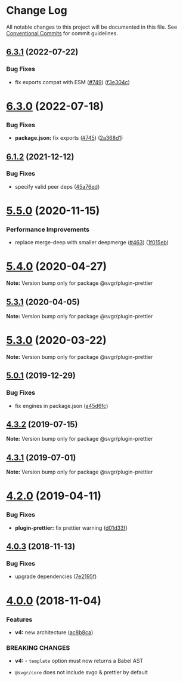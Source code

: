 # Change Log

All notable changes to this project will be documented in this file.
See [Conventional Commits](https://conventionalcommits.org) for commit guidelines.

## [6.3.1](https://github.com/gregberge/svgr/compare/v6.3.0...v6.3.1) (2022-07-22)


### Bug Fixes

* fix exports compat with ESM ([#749](https://github.com/gregberge/svgr/issues/749)) ([f3e304c](https://github.com/gregberge/svgr/commit/f3e304c166282f042ecd4d6c396a0798a7f0b490))





# [6.3.0](https://github.com/gregberge/svgr/compare/v6.2.1...v6.3.0) (2022-07-18)


### Bug Fixes

* **package.json:** fix exports ([#745](https://github.com/gregberge/svgr/issues/745)) ([2a368d1](https://github.com/gregberge/svgr/commit/2a368d1305949ec6426c7c7312c04224071ec2bd))





## [6.1.2](https://github.com/gregberge/svgr/compare/v6.1.1...v6.1.2) (2021-12-12)


### Bug Fixes

* specify valid peer deps ([45a76ed](https://github.com/gregberge/svgr/commit/45a76ed5f7d433e549c8513c0fdab08eb6c7bc2c))





# [5.5.0](https://github.com/gregberge/svgr/tree/master/packages/plugin-prettier/compare/v5.4.0...v5.5.0) (2020-11-15)


### Performance Improvements

* replace merge-deep with smaller deepmerge ([#463](https://github.com/gregberge/svgr/tree/master/packages/plugin-prettier/issues/463)) ([1f015eb](https://github.com/gregberge/svgr/tree/master/packages/plugin-prettier/commit/1f015eb16fca093a08b012236dc83623f7bcce55))





# [5.4.0](https://github.com/gregberge/svgr/tree/master/packages/plugin-prettier/compare/v5.3.1...v5.4.0) (2020-04-27)

**Note:** Version bump only for package @svgr/plugin-prettier





## [5.3.1](https://github.com/gregberge/svgr/tree/master/packages/plugin-prettier/compare/v5.3.0...v5.3.1) (2020-04-05)

**Note:** Version bump only for package @svgr/plugin-prettier





# [5.3.0](https://github.com/gregberge/svgr/tree/master/packages/plugin-prettier/compare/v5.2.0...v5.3.0) (2020-03-22)

**Note:** Version bump only for package @svgr/plugin-prettier





## [5.0.1](https://github.com/gregberge/svgr/tree/master/packages/plugin-prettier/compare/v5.0.0...v5.0.1) (2019-12-29)


### Bug Fixes

* fix engines in package.json ([a45d6fc](https://github.com/gregberge/svgr/tree/master/packages/plugin-prettier/commit/a45d6fc8b43402bec60ed4e9273f90fdc65a23a7))





## [4.3.2](https://github.com/gregberge/svgr/tree/master/packages/plugin-prettier/compare/v4.3.1...v4.3.2) (2019-07-15)

**Note:** Version bump only for package @svgr/plugin-prettier





## [4.3.1](https://github.com/gregberge/svgr/tree/master/packages/plugin-prettier/compare/v4.3.0...v4.3.1) (2019-07-01)

**Note:** Version bump only for package @svgr/plugin-prettier





# [4.2.0](https://github.com/gregberge/svgr/tree/master/packages/plugin-prettier/compare/v4.1.0...v4.2.0) (2019-04-11)


### Bug Fixes

* **plugin-prettier:** fix prettier warning ([d01d33f](https://github.com/gregberge/svgr/tree/master/packages/plugin-prettier/commit/d01d33f))





## [4.0.3](https://github.com/gregberge/svgr/compare/v4.0.2...v4.0.3) (2018-11-13)


### Bug Fixes

* upgrade dependencies ([7e2195f](https://github.com/gregberge/svgr/commit/7e2195f))





# [4.0.0](https://github.com/gregberge/svgr/compare/v3.1.0...v4.0.0) (2018-11-04)


### Features

* **v4:** new architecture ([ac8b8ca](https://github.com/gregberge/svgr/commit/ac8b8ca))


### BREAKING CHANGES

* **v4:** - `template` option must now returns a Babel AST
- `@svgr/core` does not include svgo & prettier by default
